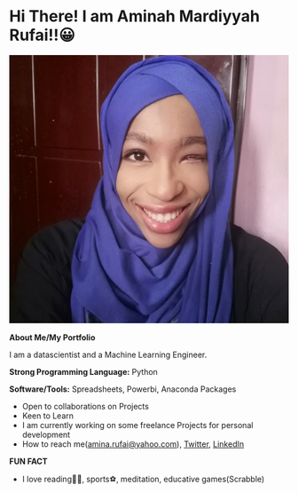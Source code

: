 # Hi There! I am Aminah Mardiyyah Rufai!!😀

![GitHub Logo](/images/Amina_Passport.jpg)


**About Me/My Portfolio**

 I am a datascientist and a Machine Learning Engineer.

__Strong Programming Language:__ Python

__Software/Tools:__ Spreadsheets, Powerbi, Anaconda Packages

* Open to collaborations on Projects
* Keen to Learn
* I am currently working on some freelance Projects for personal development
* How to reach me(amina.rufai@yahoo.com), [Twitter](http://twitter.com/@diyyah92), [LinkedIn](http://linkedin.com/in/aminah-mardiyyah-rufa-i)

__FUN FACT__
* I love reading📘📘, sports⚽, meditation, educative games(Scrabble)



